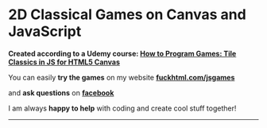 # 2D Classical Games on Canvas and JavaScript

**Created according to a Udemy course: [How to Program Games: Tile Classics in JS for HTML5 Canvas](https://www.udemy.com/how-to-program-games/ "Open the course")**

You can easily **try the games** on my website __[fuckhtml.com/jsgames](https://fuckhtml.com/jsgames "Open my website")__

and **ask questions** on __[facebook](https://fb.com/hatehtml "Open my facebook page")__

I am always **happy to help** with coding and create cool stuff together!

---
